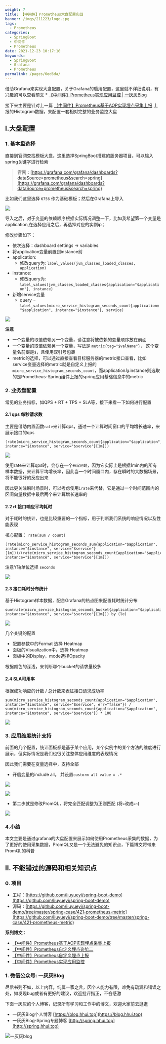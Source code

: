 ```yaml
---
weight: 7
title: 【中间件】Prometheus大盘配置实战
banner: /imgs/211223/logo.jpg
tags: 
  - Prometheus
categories: 
  - SpringBoot
  - 中间件
  - Prometheus
date: 2021-12-23 10:17:10
keywords: 
  - SpringBoot
  - Grafana
  - Prometheus
permalink: /pages/6ed6da/
---
```


借助Grafana来实现大盘配置，关于Grafana的启用配置，这里就不详细说明，有兴趣的可以查看前文 * [【中间件】Prometheus实现应用监控 | 一灰灰Blog](https://spring.hhui.top/spring-blog/2021/04/19/210419-SpringBoot%E6%95%B4%E5%90%88Prometheus%E5%AE%9E%E7%8E%B0%E5%BA%94%E7%94%A8%E7%9B%91%E6%8E%A7/)

接下来主要是针对上一篇 [【中间件】Prometheus基于AOP实现埋点采集上报](https://spring.hhui.top/spring-blog/2021/12/22/211222-SpringBoot系列之Prometheus基于AOP实现埋点采集上报/) 上报的Histogram数据，来配置一套相对完整的业务监控大盘

<!-- more -->

## I.大盘配置

### 1. 基本盘选择

直接到官网查找模板大盘，这里选择SpringBoot搭建的服务器项目，可以输入spring关键字进行检索

> 官网：[https://grafana.com/grafana/dashboards?dataSource=prometheus&search=spring](https://grafana.com/grafana/dashboards?dataSource=prometheus&search=spring)

比如我们这里选择 `6756` 作为基础模板；然后在Grafana上导入

![](/imgs/211223/00.jpg)

导入之后，对于变量的依赖顺序根据实际情况调整一下，比如我希望第一个变量是application,在选择应用之后，再选择对应的实例ip；

修改步骤如下：

- 依次选择：dashboard settings -> variables
- 将application变量前置到instance前
- application:
	- 修改query为: `label_values(jvm_classes_loaded_classes, application)`
- instance:
	- 修改query为: `label_values(jvm_classes_loaded_classes{application="$application"}, instance)`
- 新增service变量
	- query = `label_values(micro_service_histogram_seconds_count{application="$application", instance="$instance"}, service)`

![](/imgs/211223/01.jpg)

**注意**
- 一个变量的取值依赖另一个变量，请注意将被依赖的变量顺序放在前面
- 一个变量的取值依赖另一个变量，写法是 `metric{tag="$valName"}`， 这个变量名前缀是`$`，且使用双引号包裹
- metric的选择，可以通过直接查看目标服务器的metric接口查看，比如service变量选择的metric就是自定义上报的`micro_service_histogram_seconds_count`，而application与instance则选取的是Prometheus-Spring组件上报的spring应用基础信息中的metric

### 2. 业务盘配置

常见的业务指标，如QPS + RT + TPS + SLA等，接下来看一下如何进行配置

#### 2.1 qps 每秒请求数

主要是借助内置函数`rate`来计算qps，通过一个计算时间窗口的平均增长速率，来展示接口的qps

```PrmomQL
(rate(micro_service_histogram_seconds_count{application="$application", instance="$instance", service="$service"}[1m]))
```

![](/imgs/211223/02.jpg)


使用rate来计算qps时，会存在一个`长尾问题`，因为它实际上是根据1min内的所有样本数据，来计算平均增长率，因此当一个时间窗口内，存在瞬时的大数据场景，将不能很好的反应出来

因此更关注瞬时场景时，可以考虑使用`irate`来代替，它是通过一个时间范围内的区间向量数据中最后两个来计算增长速率的

#### 2.2 rt 接口响应平均耗时

对于耗时的统计，也是比较重要的一个指标，用于判断我们系统的响应情况以及性能表现

核心配置： `rate(sum / count)`

```PromQL
(rate(micro_service_histogram_seconds_sum{application="$application", instance="$instance", service="$service"}[1m]))/(rate(micro_service_histogram_seconds_count{application="$application", instance="$instance", service="$service"}[1m]))
```

注意Y轴单位选择 `seconds`

![](/imgs/211223/03.jpg)


#### 2.3 接口耗时分布统计

基于Histogram样本数据，配合Grafana的热点图来配置耗时统计分布

```PromQL
sum(rate(micro_service_histogram_seconds_bucket{application="$application", instance="$instance", service="$service"}[1m])) by (le)
```

![](/imgs/211223/04.jpg)


几个关键的配置

- 配置参数中的Format 选择 Heatmap
- 面板的Visualization中，选择 Heatmap
- 面板中的Display，mode选择Opacity

根据颜色的深浅，来判断哪个bucket的请求量较多

#### 2.4 SLA可用率

根据成功响应的计数 / 总计数来表征接口请求成功率

```PromQL
sum(micro_service_histogram_seconds_count{application="$application", instance="$instance", service="$service", err="false"}) / sum(micro_service_histogram_seconds_count{application="$application", instance="$instance", service="$service"}) * 100
```

![](/imgs/211223/05.jpg)

### 3. 应用维度统计支持

前面的几个配置，统计面板都是基于某个应用，某个实例中的某个方法的维度进行展示，但实际情况是我们也很关注整体应用维度的表现情况

因此我们需要在变量选择中，支持全部

- 开启变量的include all， 并设置`custorm all value = .*`

![](/imgs/211223/06.jpg)

![](/imgs/211223/07.jpg)

- 第二步就是修改PromQL，将完全匹配调整为正则匹配 (将`=`改成`=~`)

![](/imgs/211223/08.jpg)


### 4.小结

本文主要是通过grafana的大盘配置来展示如何使用Prometheus采集的数据，为了更好的使用采集数据，PromQL又是一个无法避免的知识点，下篇博文将带来PromQL的科普

## II. 不能错过的源码和相关知识点

### 0. 项目

- 工程：[https://github.com/liuyueyi/spring-boot-demo](https://github.com/liuyueyi/spring-boot-demo)
- 源码：[https://github.com/liuyueyi/spring-boot-demo/tree/master/spring-case/421-prometheus-metric](https://github.com/liuyueyi/spring-boot-demo/tree/master/spring-case/421-prometheus-metric)

**系列博文：**

- [【中间件】Prometheus基于AOP实现埋点采集上报](https://spring.hhui.top/spring-blog/2021/12/22/211222-SpringBoot系列之Prometheus基于AOP实现埋点采集上报/)
- [【中间件】Prometheus自定义埋点姿势二](https://spring.hhui.top/spring-blog/2021/11/19/211119-SpringBoot系列之Prometheus自定义埋点姿势二/)
- [【中间件】Prometheus自定义埋点上报](https://spring.hhui.top/spring-blog/2021/11/09/211109-SpringBoot之Prometheus自定义埋点上报/)
- [【中间件】Prometheus实现应用监控](https://spring.hhui.top/spring-blog/2021/04/19/210419-SpringBoot整合Prometheus实现应用监控/)

### 1. 微信公众号: 一灰灰Blog

尽信书则不如，以上内容，纯属一家之言，因个人能力有限，难免有疏漏和错误之处，如发现bug或者有更好的建议，欢迎批评指正，不吝感激

下面一灰灰的个人博客，记录所有学习和工作中的博文，欢迎大家前去逛逛

- 一灰灰Blog个人博客 [https://blog.hhui.top](https://blog.hhui.top)
- 一灰灰Blog-Spring专题博客 [http://spring.hhui.top](http://spring.hhui.top)


![一灰灰blog](https://spring.hhui.top/spring-blog/imgs/info/info.png)

